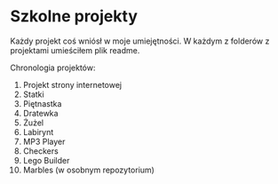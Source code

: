 # Szkolne projekty
Każdy projekt coś wniósł w moje umiejętności.
W każdym z folderów z projektami umieściłem plik readme.

Chronologia projektów:
1. Projekt strony internetowej
2. Statki
3. Piętnastka
4. Dratewka
5. Żużel
6. Labirynt
7. MP3 Player
8. Checkers
9. Lego Builder
10. Marbles (w osobnym repozytorium)
